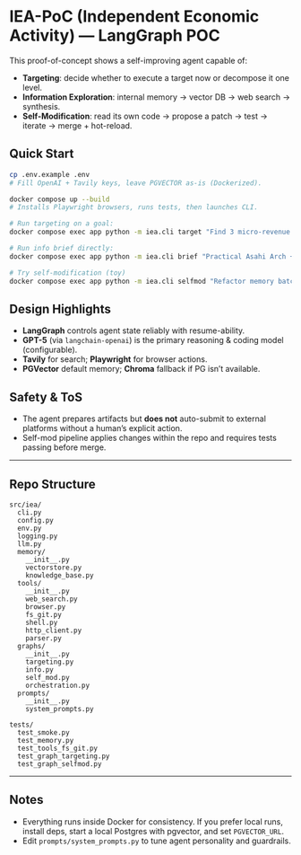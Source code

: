 # IEA-PoC (Independent Economic Activity) — LangGraph POC

This proof-of-concept shows a self-improving agent capable of:
- **Targeting**: decide whether to execute a target now or decompose it one level.
- **Information Exploration**: internal memory → vector DB → web search → synthesis.
- **Self-Modification**: read its own code → propose a patch → test → iterate → merge + hot-reload.

## Quick Start

```bash
cp .env.example .env
# Fill OpenAI + Tavily keys, leave PGVECTOR as-is (Dockerized).

docker compose up --build
# Installs Playwright browsers, runs tests, then launches CLI.

# Run targeting on a goal:
docker compose exec app python -m iea.cli target "Find 3 micro-revenue ideas for a solo developer and produce a brief with sources."

# Run info brief directly:
docker compose exec app python -m iea.cli brief "Practical Asahi Arch + Hyprland tuning tips on M2 Max"

# Try self-modification (toy)
docker compose exec app python -m iea.cli selfmod "Refactor memory batch upserts"
```

## Design Highlights

* **LangGraph** controls agent state reliably with resume-ability.
* **GPT-5** (via `langchain-openai`) is the primary reasoning & coding model (configurable).
* **Tavily** for search; **Playwright** for browser actions.
* **PGVector** default memory; **Chroma** fallback if PG isn’t available.

## Safety & ToS

* The agent prepares artifacts but **does not** auto-submit to external platforms without a human’s explicit action.
* Self-mod pipeline applies changes within the repo and requires tests passing before merge.

---

## Repo Structure

```
src/iea/
  cli.py
  config.py
  env.py
  logging.py
  llm.py
  memory/
    __init__.py
    vectorstore.py
    knowledge_base.py
  tools/
    __init__.py
    web_search.py
    browser.py
    fs_git.py
    shell.py
    http_client.py
    parser.py
  graphs/
    __init__.py
    targeting.py
    info.py
    self_mod.py
    orchestration.py
  prompts/
    __init__.py
    system_prompts.py

tests/
  test_smoke.py
  test_memory.py
  test_tools_fs_git.py
  test_graph_targeting.py
  test_graph_selfmod.py
```

---

## Notes

* Everything runs inside Docker for consistency. If you prefer local runs, install deps, start a local Postgres with pgvector, and set `PGVECTOR_URL`.
* Edit `prompts/system_prompts.py` to tune agent personality and guardrails.
